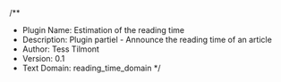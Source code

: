 /**
 * Plugin Name: Estimation of the reading time
 * Description: Plugin partiel  - Announce the reading time of an article
 * Author:      Tess Tilmont
 * Version:     0.1
 * Text Domain: reading_time_domain
 */
